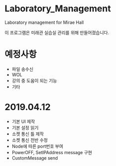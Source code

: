 # Laboratory_Management
Laboratory management for Mirae Hall

이 프로그램은 미래관 실습실 관리를 위해 만들어졌습니다.

# 예정사항
 - 파일 송수신
 - WOL
 - 강의 중 도움이 되는 기능
 - 기타

# 2019.04.12
 - 기본 UI 제작
 - 기본 설정 읽기
 - 소켓 통신 틀 제작
 - 소켓 통신 전반 수정
 - Node에 따른 port번호 부여
 - PowerOFF, SetIPAddress message 구현
 - CustomMessage send 

